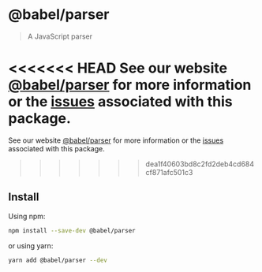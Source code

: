 # @babel/parser

> A JavaScript parser

<<<<<<< HEAD
See our website [@babel/parser](https://babeljs.io/docs/en/next/babel-parser.html) for more information or the [issues](https://github.com/babel/babel/issues?utf8=%E2%9C%93&q=is%3Aissue+label%3A%22pkg%3A+parser+%28babylon%29%22+is%3Aopen) associated with this package.
=======
See our website [@babel/parser](https://babeljs.io/docs/en/babel-parser) for more information or the [issues](https://github.com/babel/babel/issues?utf8=%E2%9C%93&q=is%3Aissue+label%3A%22pkg%3A%20parser%20(babylon)%22+is%3Aopen) associated with this package.
>>>>>>> dea1f40603bd8c2fd2deb4cd684cf871afc501c3

## Install

Using npm:

```sh
npm install --save-dev @babel/parser
```

or using yarn:

```sh
yarn add @babel/parser --dev
```
